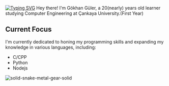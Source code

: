 <a href="https://git.io/typing-svg"><img src="https://readme-typing-svg.demolab.com?font=Source+Code+Pro&weight=300&size=30&pause=1000&color=FFFFFF&center=true&vCenter=true&random=false&width=435&lines=G%C3%B6khan+G%C3%BCler;%C3%87ankaya+University" alt="Typing SVG" /></a>
Hey there! I'm Gökhan Güler, a 20(nearly) years old learner studying Computer Engineering at Çankaya University.(First Year)

## Current Focus
I'm currently dedicated to honing my programming skills and expanding my knowledge in various languages, including:
- C/CPP
- Python
- Nodejs
  
![solid-snake-metal-gear-solid](https://github.com/gulergokhan/gulergokhan/assets/151137955/67811d98-4075-4306-917c-f716c6b142b5)




